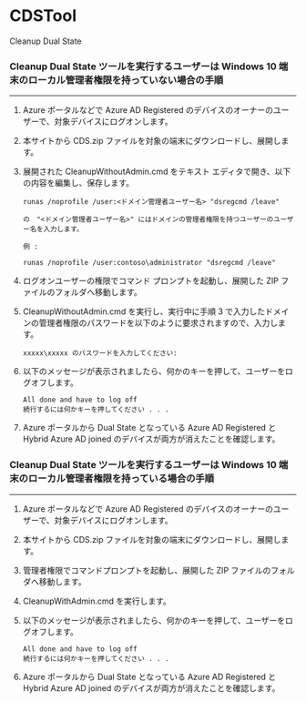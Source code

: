 # CDSTool
Cleanup Dual State

### Cleanup Dual State ツールを実行するユーザーは Windows 10 端末のローカル管理者権限を持っていない場合の手順
***
1. Azure ポータルなどで Azure AD Registered のデバイスのオーナーのユーザーで、対象デバイスにログオンします。

2. 本サイトから CDS.zip ファイルを対象の端末にダウンロードし、展開します。

3. 展開された CleanupWithoutAdmin.cmd をテキスト エディタで開き、以下の内容を編集し、保存します。

    ```
    runas /noprofile /user:<ドメイン管理者ユーザー名> "dsregcmd /leave"

    の　"<ドメイン管理者ユーザー名>" にはドメインの管理者権限を持つユーザーのユーザー名を入力します。

    例 : 

    runas /noprofile /user:contoso\administrator "dsregcmd /leave"
    ```

4. ログオンユーザーの権限でコマンド プロンプトを起動し、展開した ZIP ファイルのフォルダへ移動します。

5. CleanupWithoutAdmin.cmd を実行し、実行中に手順 3 で入力したドメインの管理者権限のパスワードを以下のように要求されますので、入力します。

    ```
    xxxxx\xxxxx のパスワードを入力してください:
    ```

6. 以下のメッセージが表示されましたら、何かのキーを押して、ユーザーをログオフします。

    ```
    All done and have to log off
    続行するには何かキーを押してください . . .
    ```

7. Azure ポータルから Dual State となっている Azure AD Registered と Hybrid Azure AD joined のデバイスが両方が消えたことを確認します。


### Cleanup Dual State ツールを実行するユーザーは Windows 10 端末のローカル管理者権限を持っている場合の手順
***

1. Azure ポータルなどで Azure AD Registered のデバイスのオーナーのユーザーで、対象デバイスにログオンします。

2. 本サイトから CDS.zip ファイルを対象の端末にダウンロードし、展開します。

3. 管理者権限でコマンドプロンプトを起動し、展開した ZIP ファイルのフォルダへ移動します。

4. CleanupWithAdmin.cmd を実行します。

5. 以下のメッセージが表示されましたら、何かのキーを押して、ユーザーをログオフします。

    ```
    All done and have to log off
    続行するには何かキーを押してください . . .
    ```

6. Azure ポータルから Dual State となっている Azure AD Registered と Hybrid Azure AD joined のデバイスが両方が消えたことを確認します。